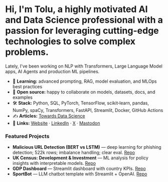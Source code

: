 # Hi, I'm Tolu, a highly motivated AI and Data Science professional with a passion for leveraging cutting-edge technologies to solve complex problems.

Lately, I've been working on NLP with Transformers, Large Language Model apps, AI Agents and production ML pipelines.

- 🌱 **Learning:** advanced prompting, RAG, model evaluation, and MLOps best practices
- 🤝 **Open source:** happy to collaborate on models, datasets, docs, and examples
- 🛠️ **Stack:** Python, SQL, PyTorch, TensorFlow, scikit‑learn, pandas, NumPy, spaCy, Transformers, FastAPI, Streamlit, Docker, GitHub Actions
- ✍️ **Articles:** [Towards Data Science](https://towardsdatascience.com/detecting-malicious-urls-using-lstm-and-googles-bert-models/)
- 🔗 **Links:** [Website](https://thbabs.com) · [LinkedIn](https://www.linkedin.com/in/toluwasebabalola) · [X](https://twitter.com/thBabs) · [Mastodon](https://me.dm/@thbabs)

### Featured Projects
- **Malicious URL Detection (BERT vs LSTM)** — deep learning for phishing detection; 522k rows; imbalance handling; clear eval. [Repo](https://github.com/xbabs/Detecting-Malicious-URLs-using-Google-s-BERT-and-LSTM-models)
- **UK Census: Development & Investment** — ML analysis for policy insights with interpretable models. [Repo](https://github.com/xbabs/UK-CENSUS---Predicting-development-and-Investment)
- **GDP Dashboard** — Streamlit dashboard with country KPIs. [Repo](https://github.com/xbabs/gdp-dashboard)
- **SportBot** — LLM chatbot template with Streamlit + OpenAI. [Repo](https://github.com/xbabs/SportBot)


